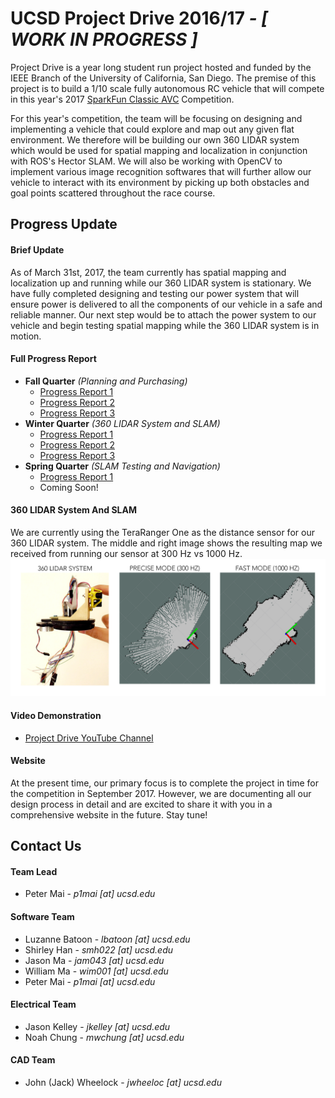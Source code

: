 # UCSD Project Drive 2016/17 *- [ WORK IN PROGRESS ]*

Project Drive is a year long student run project hosted and funded by the IEEE Branch of the
University of California, San Diego. The premise of this project is to build a 1/10 scale fully
autonomous RC vehicle that will compete in this year's 2017
[SparkFun Classic AVC](https://avc.sparkfun.com/2016/rules#AVC) Competition.

For this year's competition, the team will be focusing on designing and implementing a vehicle that
could explore and map out any given flat environment. We therefore will be building our own 360
LIDAR system which would be used for spatial mapping and localization in conjunction with ROS's Hector
SLAM. We will also be working with OpenCV to implement various image recognition softwares that will
further allow our vehicle to interact with its environment by picking up both obstacles and goal
points scattered throughout the race course.

## Progress Update

#### Brief Update
As of March 31st, 2017, the team currently has spatial mapping and localization up and running while our
360 LIDAR system is stationary. We have fully completed designing and testing our power system that will
ensure power is delivered to all the components of our vehicle in a safe and reliable manner.
Our next step would be to attach the power system  to our vehicle and begin testing spatial
mapping while the 360 LIDAR system is in motion.

#### Full Progress Report
* **Fall Quarter** *(Planning and Purchasing)*
  * [Progress Report 1](https://drive.google.com/file/d/0B6vZS7zdEvhlTzF2VnpMY3hNbzQ/view?usp=sharing)
  * [Progress Report 2](https://drive.google.com/file/d/0B6vZS7zdEvhldlNMaVBBRTlmUGM/view?usp=sharing)
  * [Progress Report 3](https://drive.google.com/file/d/0B6vZS7zdEvhlRmlscWU4UElNekU/view?usp=sharing)
* **Winter Quarter** *(360 LIDAR System and SLAM)*
  * [Progress Report 1](https://drive.google.com/file/d/0B6CW6u5gBz_JWEdfUGZqalpqN0E/view?usp=sharing)
  * [Progress Report 2](https://drive.google.com/file/d/0B6CW6u5gBz_JWXpjdWFvQ19TdEk/view?usp=sharing)
  * [Progress Report 3](https://drive.google.com/file/d/0B6CW6u5gBz_JcG5YcWlhSWw2ZGM/view?usp=sharing)
* **Spring Quarter** *(SLAM Testing and Navigation)*
  * [Progress Report 1](https://drive.google.com/file/d/0B6CW6u5gBz_JOVlabW1iZTRVNjA/view?usp=sharing)
  * Coming Soon!

#### 360 LIDAR System And SLAM
We are currently using the TeraRanger One as the distance sensor for our 360 LIDAR system. The middle
and right image shows the resulting map we received from running our sensor at 300 Hz vs 1000 Hz.
![PICTURE](/doc/SensorWithSLAM.png?raw=true)

#### Video Demonstration
* [Project Drive YouTube Channel](https://www.youtube.com/channel/UCB0ZOK4_Kh5uYzQzQ6bU9nQ)

#### Website
At the present time, our primary focus is to complete the project in time for the competition in
September 2017. However, we are documenting all our design process in detail and are excited to share
it with you in a comprehensive website in the future. Stay tune!

## Contact Us
#### Team Lead

* Peter Mai - *p1mai [at] ucsd.edu*

#### Software Team
* Luzanne Batoon - *lbatoon [at] ucsd.edu*
* Shirley Han - *smh022 [at] ucsd.edu*
* Jason Ma - *jam043 [at] ucsd.edu*
* William Ma - *wim001 [at] ucsd.edu*
* Peter Mai - *p1mai [at] ucsd.edu*

#### Electrical Team
* Jason Kelley - *jkelley [at] ucsd.edu*
* Noah Chung - *mwchung [at] ucsd.edu*

#### CAD Team
* John (Jack) Wheelock - *jwheeloc [at] ucsd.edu*

